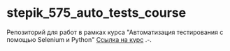 # stepik_575_auto_tests_course
Репозиторий для работ в рамках курса "Автоматизация тестирования с помощью Selenium и Python"
[Сcылка на курс](https://stepik.org/course/575)
.-.